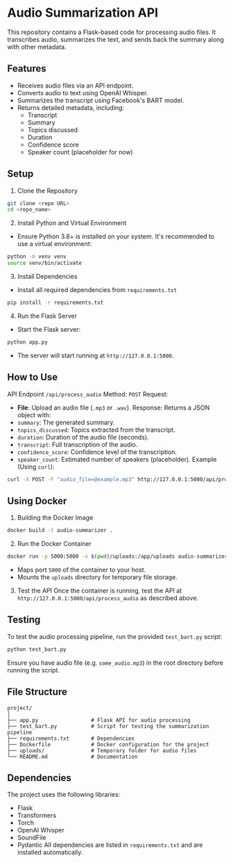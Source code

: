 # Audio Summarization API
This repository contains a Flask-based code for processing audio files. It transcribes audio, summarizes the text, and sends back the summary along with other metadata.

## Features
- Receives audio files via an API endpoint.
- Converts audio to text using OpenAI Whisper.
- Summarizes the transcript using Facebook's BART model.
- Returns detailed metadata, including:
  - Transcript
  - Summary
  - Topics discussed
  - Duration
  - Confidence score
  - Speaker count (placeholder for now)
 
## Setup
1. Clone the Repository
```bash
git clone <repo URL>
cd <repo_name>
```
2. Install Python and Virtual Environment
- Ensure Python 3.8+ is installed on your system. It's recommended to use a virtual environment:
```bash
python -m venv venv
source venv/bin/activate
```
3. Install Dependencies
- Install all required dependencies from `requirements.txt`
```bash
pip install -r requirements.txt
```
4. Run the Flask Server
- Start the Flask server:
```bash
python app.py
```
- The server will start running at `http://127.0.0.1:5000`.

## How to Use
API Endpoint `/api/process_audio`
Method: `POST`
Request:
  - **File**: Upload an audio file (`.mp3` or `.wav`).
Response:
Returns a JSON object with:
  - `summary`: The generated summary.
  - `topics_discussed`: Topics extracted from the transcript.
  - `duration`: Duration of the audio file (seconds).
  - `transcript`: Full transcription of the audio.
  - `confidence_score`: Confidence level of the transcription.
  - `speaker_count`: Estimated number of speakers (placeholder).
Example (Using `curl`):
```bash
curl -X POST -F "audio_file=@example.mp3" http://127.0.0.1:5000/api/process_audio
```

## Using Docker
1. Building the Docker Image
```bash
docker build -t audio-summarizer .
```
2. Run the Docker Container
```bash
docker run -p 5000:5000 -v $(pwd)/uploads:/app/uploads audio-summarizer
```
  - Maps port `5000` of the container to your host.
  - Mounts the `uploads` directory for temporary file storage.
3. Test the API
Once the container is running, test the API at `http://127.0.0.1:5000/api/process_audio` as described above.

## Testing
To test the audio processing pipeline, run the provided `test_bart.py` script:
```bash
python test_bart.py
```
Ensure you have audio file (e.g. `some_audio.mp3`) in the root directory before running the script. 

## File Structure
```graphpl
project/
│
├── app.py                 # Flask API for audio processing
├── test_bart.py           # Script for testing the summarization pipeline
├── requirements.txt       # Dependencies
├── Dockerfile             # Docker configuration for the project
├── uploads/               # Temporary folder for audio files
└── README.md              # Documentation
```

## Dependencies
The project uses the following libraries:
- Flask
- Transformers
- Torch
- OpenAI Whisper
- SoundFile
- Pydantic
All dependencies are listed in `requirements.txt` and are installed automatically.
